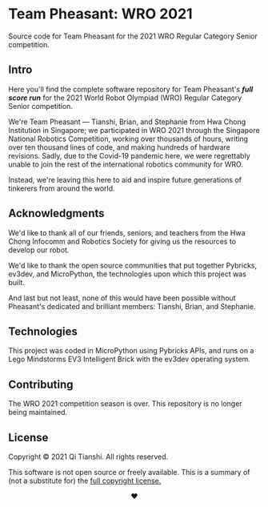 # Team Pheasant: WRO 2021
Source code for Team Pheasant for the 2021 WRO Regular Category Senior competition.

## Intro
Here you'll find the complete software repository for Team Pheasant's **_full score run_** for the 2021 World Robot
Olympiad (WRO) Regular Category Senior competition.

We're Team Pheasant — Tianshi, Brian, and Stephanie from Hwa Chong Institution in Singapore; we participated in WRO 2021
through the Singapore National Robotics Competition, working over thousands of hours, writing over ten thousand lines of
code, and making hundreds of hardware revisions. Sadly, due to the Covid-19 pandemic here, we were regrettably unable to
join the rest of the international robotics community for WRO.

Instead, we're leaving this here to aid and inspire future generations of tinkerers from around the world.

## Acknowledgments
We'd like to thank all of our friends, seniors, and teachers from the Hwa Chong Infocomm and Robotics Society for giving
us the resources to develop our robot.

We'd like to thank the open source communities that put together Pybricks, ev3dev, and MicroPython, the technologies
upon which this project was built.

And last but not least, none of this would have been possible without Pheasant's dedicated and brilliant members:
Tianshi, Brian, and Stephanie.

## Technologies
This project was coded in MicroPython using Pybricks APIs, and runs on a Lego Mindstorms EV3 Intelligent Brick with the
ev3dev operating system.

## Contributing
The WRO 2021 competition season is over. This repository is no longer being maintained.

## License
Copyright © 2021 Qi Tianshi. All rights reserved.

This software is not open source or freely available. This is a summary of (not a substitute for) the
[full copyright license.](https://github.com/qitianshi/pheasant-wro2021/blob/main/LICENSE)

<p align="center">❤️</p>
